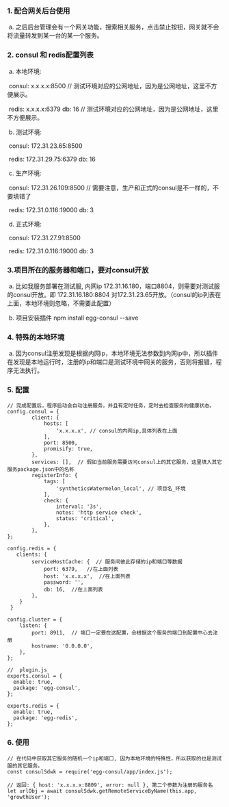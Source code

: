 ### 1. 配合网关后台使用

​      a. 之后后台管理会有一个网关功能，搜索相关服务，点击禁止按钮，网关就不会将流量转发到某一台的某一个服务。

### 2. consul 和 redis配置列表

​	a. 本地环境: 

​			consul:  x.x.x.x:8500   // 测试环境对应的公网地址，因为是公网地址，这里不方便展示。

​			redis:  x.x.x.x:6379  db: 16 	// 测试环境对应的公网地址，因为是公网地址，这里不方便展示。		 

​	b. 测试环境: 

​			consul:  172.31.23.65:8500

​			redis:  172.31.29.75:6379  db: 16 

​	c. 生产环境: 

​			consul:  172.31.26.109:8500  // 需要注意，生产和正式的consul是不一样的，不要填错了

​			redis:  172.31.0.116:19000  db: 3 

​	d. 正式环境: 

​			consul:  172.31.27.91:8500

​			redis:  172.31.0.116:19000  db: 3 



### 3.项目所在的服务器和端口，要对consul开放

​    a. 比如我服务部署在测试服, 内网ip   172.31.16.180，端口8804，则需要对测试服的consul开放。即 172.31.16.180:8804 对172.31.23.65开放。（consul的ip列表在上面，本地环境则忽略，不需要此配置）

​	b. 项目安装插件 npm install egg-consul --save

### 4. 特殊的本地环境

​	a. 因为consul注册发现是根据内网ip，本地环境无法参数到内网ip中，所以插件在发现是本地运行时，注册的ip和端口是测试环境中网关的服务，否则将报错，程序无法执行。

### 5. 配置

```
// 完成配置后，程序启动会自动注册服务，并且有定时任务，定时去检查服务的健康状态。
config.consul = {
        client: {
            hosts: [
                'x.x.x.x', // consul的内网ip,具体列表在上面
            ],
            port: 8500,
            promisify: true,
        },
        services: [],  // 假如当前服务需要访问consul上的其它服务，这里填入其它服务package.json中的名称
        registerInfo: {
            tags: [
                'syntheticsWatermelon_local', // 项目名_环境
            ],
            check: {
                interval: '3s',
                notes: 'http service check',
                status: 'critical',
            },
        },
};

config.redis = {
   clients: {
        serviceHostCache: {  // 服务间彼此存储的ip和端口等数据
            port: 6379,   //在上面列表
            host: 'x.x.x.x',  //在上面列表
            password: '',
            db: 16,  //在上面列表
        },
    }
 }

config.cluster = {
    listen: {
        port: 8911,  // 端口一定要在这配置，会根据这个服务的端口到配置中心去注册
        hostname: '0.0.0.0',
    },
};
 
//  plugin.js
exports.consul = {
  enable: true,
  package: 'egg-consul',
};

exports.redis = {
  enable: true,
  package: 'egg-redis',
};
```

### 6. 使用

```
// 在代码中获取其它服务的随机一个ip和端口, 因为本地环境的特殊性，所以获取的也是测试服的其它服务。
const consulSdwk = require('egg-consul/app/index.js');

// 返回: { host: 'x.x.x.x:8809', error: null }, 第二个参数为注册的服务名
let urlObj = await consulSdwk.getRemoteServiceByName(this.app, 'growthUser');
```



